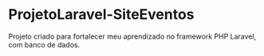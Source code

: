 # ProjetoLaravel-SiteEventos
Projeto criado para fortalecer meu aprendizado no framework PHP Laravel, com banco de dados.

